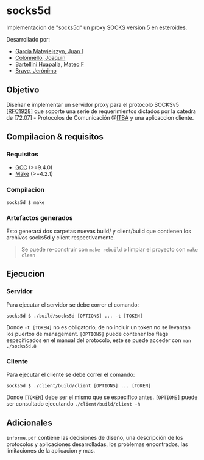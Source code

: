 # socks5d

Implementacion de "socks5d" un proxy SOCKS version 5 en esteroides.

Desarrollado por:

- [García Matwieiszyn, Juan I](https://github.com/juani-garcia)
- [Colonnello, Joaquin](https://github.com/JColonnello)
- [Bartellini Huapalla, Mateo F](https://github.com/mbartellini)
- [Brave, Jerónimo](https://github.com/BraveJero)

## Objetivo

Diseñar e implementar un servidor proxy para el protocolo SOCKSv5 [[RFC1928]](https://datatracker.ietf.org/doc/html/rfc1928) que soporte una serie de requerimientos dictados por la catedra de [72.07] - Protocolos de Comunicación @[ITBA](https://www.itba.edu.ar/) y una aplicaccion cliente.

## Compilacion & requisitos

### Requisitos
- [GCC](https://www.geeksforgeeks.org/how-to-install-gcc-compiler-on-linux/) (>=9.4.0)
- [Make](https://linuxhint.com/install-make-ubuntu/) (>=4.2.1)

### Compilacion

```socks5d $ make```

###  Artefactos generados

Esto generará dos carpetas nuevas build/ y client/build que contienen los archivos socks5d y client respectivamente.

> Se puede re-construir con `make rebuild` o limpiar el proyecto con `make clean`

## Ejecucion

### Servidor

Para ejecutar el servidor se debe correr el comando:

```socks5d $ ./build/socks5d [OPTIONS] ... -t [TOKEN]```

Donde `-t [TOKEN]` no es obligatorio, de no incluir un token no se levantan los puertos de management. 
`[OPTIONS]` puede contener los flags especificados en el manual del protocolo, este se puede acceder con `man ./socks5d.8`

### Cliente

Para ejecutar el cliente se debe correr el comando:

```socks5d $ ./client/build/client [OPTIONS] ... [TOKEN]```

Donde `[TOKEN]` debe ser el mismo que se especifico antes. 
`[OPTIONS]` puede ser consultado ejecutando `./client/build/client -h`

## Adicionales

`informe.pdf` contiene las decisiones de diseño, una descripción de los protocolos y aplicaciones desarrolladas, los problemas encontrados, las limitaciones de la aplicacion y mas.

